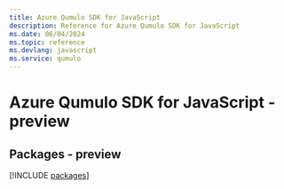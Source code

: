 ```yaml
---
title: Azure Qumulo SDK for JavaScript
description: Reference for Azure Qumulo SDK for JavaScript
ms.date: 06/04/2024
ms.topic: reference
ms.devlang: javascript
ms.service: qumulo
---
```

# Azure Qumulo SDK for JavaScript - preview
## Packages - preview
[!INCLUDE [packages](qumulo-index.md)]